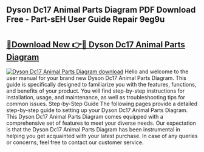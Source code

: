 ## Dyson Dc17 Animal Parts Diagram PDF Download Free - Part-sEH User Guide Repair 9eg9u

# <h2><a href="http://dfncbcl.blite.top/?on=Dyson+Dc17+Animal+Parts+Diagram">🔗Download New 👉🔴 Dyson Dc17 Animal Parts Diagram</a></h2>

[![Dyson Dc17 Animal Parts Diagram download](https://i.imgur.com/lujVjoI.png)](http://dfncbcl.blite.top/?on=Dyson+Dc17+Animal+Parts+Diagram)
Hello and welcome to the user manual for your brand new Dyson Dc17 Animal Parts Diagram. This guide is specifically designed to familiarize you with the features, functions, and benefits of your product. You will find step-by-step instructions for installation, usage, and maintenance, as well as troubleshooting tips for common issues. Step-by-Step Guide The following pages provide a detailed step-by-step guide to setting up your Dyson Dc17 Animal Parts Diagram. This Dyson Dc17 Animal Parts Diagram comes equipped with a comprehensive set of features to meet your diverse needs. Our expectation is that the Dyson Dc17 Animal Parts Diagram has been instrumental in helping you get acquainted with your latest purchase. In case of any queries or concerns, feel free to contact our customer service.
